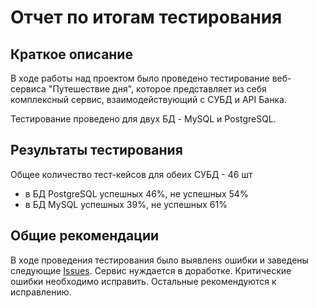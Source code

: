 # Отчет по итогам тестирования

## Краткое описание

В ходе работы над проектом было проведено тестирование веб-сервиса "Путешествие дня", которое представляет из себя комплексный сервис, взаимодействующий с СУБД и API Банка.

Тестирование проведено для двух БД - MySQL и PostgreSQL.

## Результаты тестирования
Общее количество тест-кейсов для обеих СУБД - 46 шт

- в БД PostgreSQL успешных 46%, не успешных 54%
- в БД MySQL успешных 39%, не успешных 61%



## Общие рекомендации
В ходе проведения тестирования было выявленs ошибки и заведены следующие [Issues]( https://github.com/Faust3x3/QA-diploma/issues ).
Сервис нуждается в доработке. Критические ошибки необходимо исправить. Остальные рекомендуются к исправлению.
